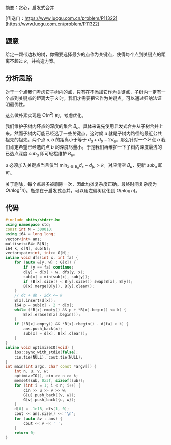 摘要：贪心，启发式合并

[传送门：https://www.luogu.com.cn/problem/P11322](https://www.luogu.com.cn/problem/P11322)

## 题意

给定一颗带边权的树，你需要选择最少的点作为关键点，使得每个点到关键点的距离不超过 $k$，并构造方案。

## 分析思路

对于一个点我们考虑它子树内的点，只有在不添加它作为关键点，子树内一定有一个点到关键点的距离大于 $k$ 时，我们才需要把它作为关键点。可以通过归纳法证明最优性。

这么做朴素实现是 $O(n^2)$ 的。考虑优化。

我们维护子树内坏点的深度的集合 $B_u$。具体来说先使用启发式合并从子树合并上来。然而子树内可能已经选了一些关键点，这时候 $u$ 就是子树内路径的最近公共祖先的祖先。两个点 $a, b$ 的距离小于等于 $d_a + d_b - 2d_u$。那么针对一个坏点 $a$ 我们肯定希望已经选的点 $b$ 的深度尽量小。于是我们再维护一下子树内深度最浅的已选点深度 $sub_u$ 即可轻松维护 $B_u$。

$u$ 必须加入关键点当且仅当 $\min_{x \in B_u} d_x - d_{fa} > k$。对应清空 $B_u$，更新 $sub_u$ 即可。

关于删除，每个点最多被删除一次，因此均摊复杂度正确。最终时间复杂度为 $O(n \log^2 n)$。瓶颈在于启发式合并，可以用左偏树优化到 $O(n \log n)$。

## 代码

```cpp
#include <bits/stdc++.h>
using namespace std;
const int N = 300010;
using i64 = long long;
vector<int> ans;
multiset<i64> B[N];
i64 k, d[N], sub[N];
vector<pair<int, int>> G[N];
inline void dfs(int x, int fa) {
    for (auto &[y, w] : G[x]) {
        if (y == fa) continue;
        d[y] = d[x] + w, dfs(y, x);
        sub[x] = min(sub[x], sub[y]);
        if (B[x].size() < B[y].size()) swap(B[x], B[y]);
        B[x].merge(B[y]), B[y].clear();
    }
    // dc + db - 2dx <= k
    B[x].insert(d[x]);
    i64 p = sub[x] - 2 * d[x];
    while (!B[x].empty() && p + *B[x].begin() <= k) {
        B[x].erase(B[x].begin());
    }
    if (!B[x].empty() && *B[x].rbegin() - d[fa] > k) {
        ans.push_back(x);
        sub[x] = d[x], B[x].clear();
    }
}
inline void optimizeIO(void) {
    ios::sync_with_stdio(false);
    cin.tie(NULL), cout.tie(NULL);
}
int main(int argc, char const *argv[]) {
    int n, u, v, w;
    optimizeIO(), cin >> n >> k;
    memset(sub, 0x3f, sizeof(sub));
    for (int i = 1; i < n; i++) {
        cin >> u >> v >> w;
        G[u].push_back({v, w});
        G[v].push_back({u, w});
    }
    d[0] = -1e18, dfs(1, 0);
    cout << ans.size() << '\n';
    for (auto &v : ans) {
        cout << v << ' ';
    }
    return 0;
}

```
